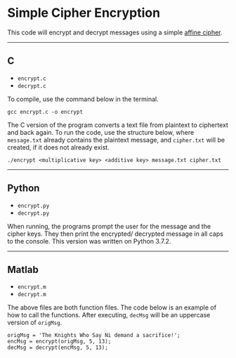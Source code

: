 [comment]: <> (TODO import C implementation)
[comment]: <> (TODO remove nonalpha chars and split into 4-char words)

# Simple Cipher Encryption

This code will encrypt and decrypt messages using a
simple [affine cipher](https://en.wikipedia.org/wiki/Affine_cipher).

---
## C

* `encrypt.c`
* `decrypt.c`

To compile, use the command below in the terminal.
```
gcc encrypt.c -o encrypt
```

The C version of the program converts a text file from plaintext to ciphertext and back again. To run the code, use the structure below, where `message.txt` already contains the plaintext message, and `cipher.txt` will be created, if it does not already exist.
```
./encrypt <multiplicative key> <additive key> message.txt cipher.txt
```

---
## Python

* `encrypt.py`
* `decrypt.py`

When running, the programs prompt the user for the message and the cipher keys. They then print the encrypted/ decrypted message in all caps to the console. This version was written on Python 3.7.2.

---
## Matlab

* `encrypt.m`
* `decrypt.m`

The above files are both function files. The code below is an example of how to
call the functions. After executing, `decMsg` will be an uppercase version of `origMsg`.
```
origMsg = 'The Knights Who Say Ni demand a sacrifice!';
encMsg = encrypt(origMsg, 5, 13);
decMsg = decrypt(encMsg, 5, 13);
```
